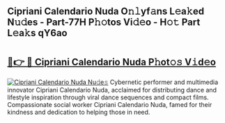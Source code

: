 ## Cipriani Calendario Nuda O𝚗𝚕yf𝚊ns L𝚎a𝚔ed N𝚞𝚍es - Part-77H P𝚑𝚘tos Vi𝚍𝚎o - H𝚘𝚝 Part L𝚎a𝚔s qY6ao

# <h2><a href="http://kf5v8fj.oniu.top/?m=Cipriani+Calendario+Nuda">🔗👉 🔴 Cipriani Calendario Nuda P𝚑ot𝚘𝚜 V𝚒d𝚎o</a></h2>

[![Cipriani Calendario Nuda Nu𝚍e𝚜](https://i.imgur.com/0qMVB7G.gif)](http://kf5v8fj.oniu.top/?m=Cipriani+Calendario+Nuda)
Cybernetic performer and multimedia innovator Cipriani Calendario Nuda, acclaimed for distributing dance and lifestyle inspiration through viral dance sequences and compact films. Compassionate social worker Cipriani Calendario Nuda, famed for their kindness and dedication to helping those in need.  
